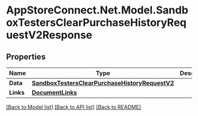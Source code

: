 # AppStoreConnect.Net.Model.SandboxTestersClearPurchaseHistoryRequestV2Response

## Properties

Name | Type | Description | Notes
------------ | ------------- | ------------- | -------------
**Data** | [**SandboxTestersClearPurchaseHistoryRequestV2**](SandboxTestersClearPurchaseHistoryRequestV2.md) |  | 
**Links** | [**DocumentLinks**](DocumentLinks.md) |  | 

[[Back to Model list]](../README.md#documentation-for-models) [[Back to API list]](../README.md#documentation-for-api-endpoints) [[Back to README]](../README.md)

